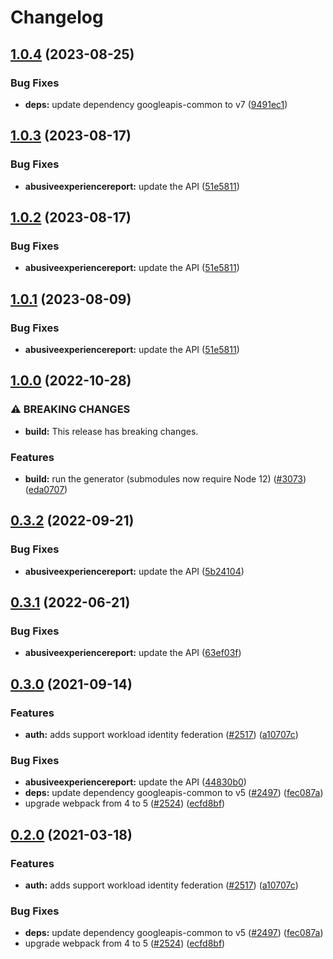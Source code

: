 # Changelog

## [1.0.4](https://github.com/googleapis/google-api-nodejs-client/compare/abusiveexperiencereport-v1.0.3...abusiveexperiencereport-v1.0.4) (2023-08-25)


### Bug Fixes

* **deps:** update dependency googleapis-common to v7 ([9491ec1](https://github.com/googleapis/google-api-nodejs-client/commit/9491ec1cdc3c413e7d73edcfcd59cf5c28a7c855))

## [1.0.3](https://github.com/googleapis/google-api-nodejs-client/compare/abusiveexperiencereport-v1.0.2...abusiveexperiencereport-v1.0.3) (2023-08-17)


### Bug Fixes

* **abusiveexperiencereport:** update the API ([51e5811](https://github.com/googleapis/google-api-nodejs-client/commit/51e581179da945f9e9a6decfc5b70f54ae8d99fe))

## [1.0.2](https://github.com/googleapis/google-api-nodejs-client/compare/abusiveexperiencereport-v1.0.1...abusiveexperiencereport-v1.0.2) (2023-08-17)


### Bug Fixes

* **abusiveexperiencereport:** update the API ([51e5811](https://github.com/googleapis/google-api-nodejs-client/commit/51e581179da945f9e9a6decfc5b70f54ae8d99fe))

## [1.0.1](https://github.com/googleapis/google-api-nodejs-client/compare/abusiveexperiencereport-v1.0.0...abusiveexperiencereport-v1.0.1) (2023-08-09)


### Bug Fixes

* **abusiveexperiencereport:** update the API ([51e5811](https://github.com/googleapis/google-api-nodejs-client/commit/51e581179da945f9e9a6decfc5b70f54ae8d99fe))

## [1.0.0](https://github.com/googleapis/google-api-nodejs-client/compare/abusiveexperiencereport-v0.3.2...abusiveexperiencereport-v1.0.0) (2022-10-28)


### ⚠ BREAKING CHANGES

* **build:** This release has breaking changes.

### Features

* **build:** run the generator (submodules now require Node 12) ([#3073](https://github.com/googleapis/google-api-nodejs-client/issues/3073)) ([eda0707](https://github.com/googleapis/google-api-nodejs-client/commit/eda07079dadab46a80b6f9ede618f4f43030169e))

## [0.3.2](https://github.com/googleapis/google-api-nodejs-client/compare/abusiveexperiencereport-v0.3.1...abusiveexperiencereport-v0.3.2) (2022-09-21)


### Bug Fixes

* **abusiveexperiencereport:** update the API ([5b24104](https://github.com/googleapis/google-api-nodejs-client/commit/5b24104db4c9458e29605da2ee7897dce989a371))

## [0.3.1](https://github.com/googleapis/google-api-nodejs-client/compare/abusiveexperiencereport-v0.3.0...abusiveexperiencereport-v0.3.1) (2022-06-21)


### Bug Fixes

* **abusiveexperiencereport:** update the API ([63ef03f](https://github.com/googleapis/google-api-nodejs-client/commit/63ef03fe7e91e31912b2a2198546727516d5204d))

## [0.3.0](https://www.github.com/googleapis/google-api-nodejs-client/compare/abusiveexperiencereport-v0.2.0...abusiveexperiencereport-v0.3.0) (2021-09-14)


### Features

* **auth:** adds support workload identity federation ([#2517](https://www.github.com/googleapis/google-api-nodejs-client/issues/2517)) ([a10707c](https://www.github.com/googleapis/google-api-nodejs-client/commit/a10707c477759e7c9ef6360a2fe800856fb600c1))


### Bug Fixes

* **abusiveexperiencereport:** update the API ([44830b0](https://www.github.com/googleapis/google-api-nodejs-client/commit/44830b0a9c56470e76462fa3518c85fbb78cf026))
* **deps:** update dependency googleapis-common to v5 ([#2497](https://www.github.com/googleapis/google-api-nodejs-client/issues/2497)) ([fec087a](https://www.github.com/googleapis/google-api-nodejs-client/commit/fec087abcf3d994dd41c3ffa0a0c12b1f9f09dae))
* upgrade webpack from 4 to 5  ([#2524](https://www.github.com/googleapis/google-api-nodejs-client/issues/2524)) ([ecfd8bf](https://www.github.com/googleapis/google-api-nodejs-client/commit/ecfd8bfcd06e1beabff7ec9a8c4000222379eb8d))

## [0.2.0](https://www.github.com/googleapis/google-api-nodejs-client/compare/abusiveexperiencereport-v0.1.0...abusiveexperiencereport-v0.2.0) (2021-03-18)


### Features

* **auth:** adds support workload identity federation ([#2517](https://www.github.com/googleapis/google-api-nodejs-client/issues/2517)) ([a10707c](https://www.github.com/googleapis/google-api-nodejs-client/commit/a10707c477759e7c9ef6360a2fe800856fb600c1))


### Bug Fixes

* **deps:** update dependency googleapis-common to v5 ([#2497](https://www.github.com/googleapis/google-api-nodejs-client/issues/2497)) ([fec087a](https://www.github.com/googleapis/google-api-nodejs-client/commit/fec087abcf3d994dd41c3ffa0a0c12b1f9f09dae))
* upgrade webpack from 4 to 5  ([#2524](https://www.github.com/googleapis/google-api-nodejs-client/issues/2524)) ([ecfd8bf](https://www.github.com/googleapis/google-api-nodejs-client/commit/ecfd8bfcd06e1beabff7ec9a8c4000222379eb8d))

